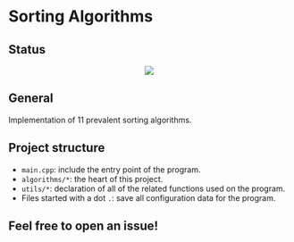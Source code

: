 # Sorting Algorithms

## Status

<p align="center"> 
<img src="https://github.com/dotrann1412/sorting-algorithms-collection/actions/workflows/execute.yml/badge.svg"/>
</p>

## General
Implementation of 11 prevalent sorting algorithms.

## Project structure
- `main.cpp`: include the entry point of the program.
- `algorithms/*`: the heart of this project.
- `utils/*`: declaration of all of the related functions used on the program.
- Files started with a dot `.`: save all configuration data for the program.

## Feel free to open an issue!
